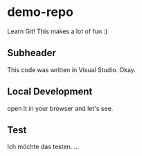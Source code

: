 # demo-repo

Learn Git! This makes a lot of fun :) 


## Subheader

This code was written in Visual Studio.
Okay.

## Local Development

open it in your browser and let's see.



## Test

Ich möchte das testen. 
...
